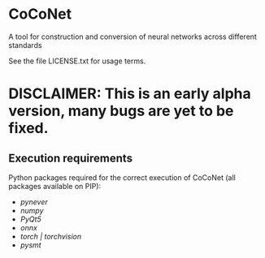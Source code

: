 # CoCoNet
A tool for construction and conversion of neural networks across different standards

See the file LICENSE.txt for usage terms.

# DISCLAIMER: This is an early alpha version, many bugs are yet to be fixed.

## Execution requirements

Python packages required for the correct execution of CoCoNet (all packages available on PIP):

<ul>
<li><i>pynever</i></li>
<li><i>numpy</i></li>
<li><i>PyQt5</i></li>
<li><i>onnx</i></li>
<li><i>torch | torchvision</i></li>
<li><i>pysmt</i></li>
</ul>